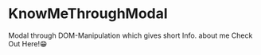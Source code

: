 # KnowMeThroughModal
Modal through DOM-Manipulation which gives short Info. about me
<a href="https://rushikeshpatange.github.io/KnowMeThroughModal/" style="text-decoration:none;" target="_blank">Check Out Here!😁</a>
